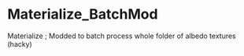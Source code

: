 # Materialize_BatchMod
 Materialize ; Modded to batch process whole folder of albedo textures (hacky)
